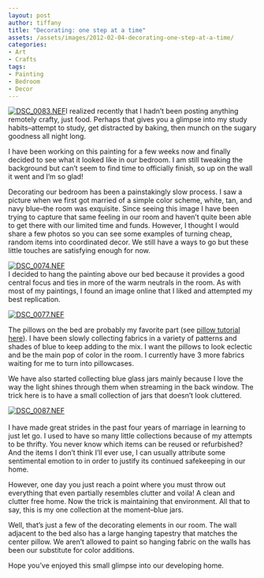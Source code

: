 ```yaml
---
layout: post
author: tiffany
title: "Decorating: one step at a time"
assets: /assets/images/2012-02-04-decorating-one-step-at-a-time/
categories: 
- Art
- Crafts
tags: 
- Painting
- Bedroom
- Decor
---
```


[![](jekyll_uploads/2012/02/DSC_0083.NEF_-325x488.jpg "DSC_0083.NEF")](http://www.sweetpeonies.com/2012/02/decorating-one-step-at-a-time/dsc_0083-nef/)I realized recently that I hadn’t been posting anything remotely crafty, just food. Perhaps that gives you a glimpse into my study habits–attempt to study, get distracted by baking, then munch on the sugary goodness all night long.

I have been working on this painting for a few weeks now and finally decided to see what it looked like in our bedroom. I am still tweaking the background but can’t seem to find time to officially finish, so up on the wall it went and I’m so glad!

Decorating our bedroom has been a painstakingly slow process. I saw a picture when we first got married of a simple color scheme, white, tan, and navy blue–the room was exquisite. Since seeing this image I have been trying to capture that same feeling in our room and haven’t quite been able to get there with our limited time and funds. However, I thought I would share a few photos so you can see some examples of turning cheap, random items into coordinated decor. We still have a ways to go but these little touches are satisfying enough for now.

[![](jekyll_uploads/2012/02/DSC_0074.NEF_2-325x259.jpg "DSC_0074.NEF")](http://www.sweetpeonies.com/2012/02/decorating-one-step-at-a-time/dsc_0074-nef-3/)  
I decided to hang the painting above our bed because it provides a good central focus and ties in more of the warm neutrals in the room. As with most of my paintings, I found an image online that I liked and attempted my best replication.

[![](jekyll_uploads/2012/02/DSC_0077.NEF_-325x201.jpg "DSC_0077.NEF")](http://www.sweetpeonies.com/2012/02/decorating-one-step-at-a-time/dsc_0077-nef/)

The pillows on the bed are probably my favorite part (see [pillow tutorial here](http://www.sweetpeonies.com/2011/09/10-minute-pillowcase-tutorial/)). I have been slowly collecting fabrics in a variety of patterns and shades of blue to keep adding to the mix. I want the pillows to look eclectic and be the main pop of color in the room. I currently have 3 more fabrics waiting for me to turn into pillowcases.

We have also started collecting blue glass jars mainly because I love the way the light shines through them when streaming in the back window. The trick here is to have a small collection of jars that doesn’t look cluttered.

[![](jekyll_uploads/2012/02/DSC_0087.NEF_-325x216.jpg "DSC_0087.NEF")](http://www.sweetpeonies.com/2012/02/decorating-one-step-at-a-time/dsc_0087-nef/)  
<nbsp>  
I have made great strides in the past four years of marriage in learning to just let go. I used to have so many little collections because of my attempts to be thrifty. You never know which items can be reused or refurbished? And the items I don’t think I’ll ever use, I can usually attribute some sentimental emotion to in order to justify its continued safekeeping in our home.</nbsp>

However, one day you just reach a point where you must throw out everything that even partially resembles clutter and voila! A clean and clutter free home. Now the trick is maintaining that environment. All that to say, this is my one collection at the moment–blue jars.

Well, that’s just a few of the decorating elements in our room. The wall adjacent to the bed also has a large hanging tapestry that matches the center pillow. We aren’t allowed to paint so hanging fabric on the walls has been our substitute for color additions.

Hope you’ve enjoyed this small glimpse into our developing home.